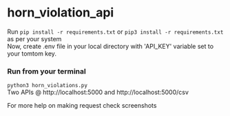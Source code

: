 # horn_violation_api
Run ```pip install -r requirements.txt``` or ```pip3 install -r requirements.txt``` as per your system <br>
Now, create .env file in your local directory with 'API_KEY' variable set to your tomtom key.
### Run from your terminal
```python3 horn_violations.py``` <br>
Two APIs @ http://localhost:5000 and http://localhost:5000/csv

For more help on making request check screenshots
